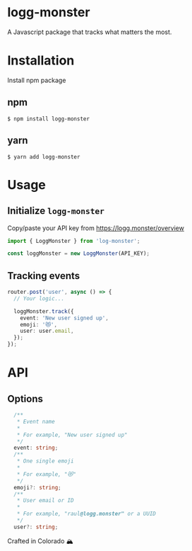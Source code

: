 # logg-monster

A Javascript package that tracks what matters the most.

# Installation

Install npm package

## npm

```
$ npm install logg-monster
```

## yarn

```
$ yarn add logg-monster
```

# Usage

## Initialize `logg-monster`

Copy/paste your API key from https://logg.monster/overview

```typescript
import { LoggMonster } from 'log-monster';

const loggMonster = new LoggMonster(API_KEY);
```

## Tracking events

```typescript
router.post('user', async () => {
  // Your logic...

  loggMonster.track({
    event: 'New user signed up',
    emoji: '😻',
    user: user.email,
  });
});
```

# API

## Options

```typescript
  /**
   * Event name
   *
   * For example, "New user signed up"
   */
  event: string;
  /**
   * One single emoji
   *
   * For example, "😻"
   */
  emoji?: string;
  /**
   * User email or ID
   *
   * For example, "raul@logg.monster" or a UUID
   */
  user?: string;
```

Crafted in Colorado 🏔️
